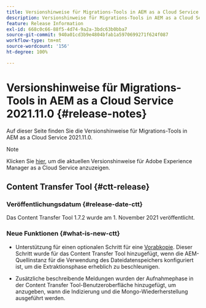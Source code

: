 ```yaml
---
title: Versionshinweise für Migrations-Tools in AEM as a Cloud Service 2021.11.0
description: Versionshinweise für Migrations-Tools in AEM as a Cloud Service 2021.11.0
feature: Release Information
exl-id: 668c0c66-88f5-4d74-9a2a-3bdc63b0bba7
source-git-commit: 940a01cd3b9e4804bfab1a5970699271f624f087
workflow-type: tm+mt
source-wordcount: '156'
ht-degree: 100%

---
```


# Versionshinweise für Migrations-Tools in AEM as a Cloud Service 2021.11.0 {#release-notes}

Auf dieser Seite finden Sie die Versionshinweise für Migrations-Tools in AEM as a Cloud Service 2021.11.0.

>[!NOTE]
>Klicken Sie [hier](https://experienceleague.adobe.com/docs/experience-manager-cloud-service/release-notes/release-notes/release-notes-current.html?lang=de), um die aktuellen Versionshinweise für Adobe Experience Manager as a Cloud Service anzuzeigen.

## Content Transfer Tool {#ctt-release}

### Veröffentlichungsdatum {#release-date-ctt}

Das Content Transfer Tool 1.7.2 wurde am 1. November 2021 veröffentlicht.

### Neue Funktionen {#what-is-new-ctt}

* Unterstützung für einen optionalen Schritt für eine [Vorabkopie](https://experienceleague.adobe.com/docs/experience-manager-cloud-service/moving/cloud-migration/content-transfer-tool/handling-large-content-repositories.html?lang=de). Dieser Schritt wurde für das Content Transfer Tool hinzugefügt, wenn die AEM-Quellinstanz für die Verwendung des Dateidatenspeichers konfiguriert ist, um die Extraktionsphase erheblich zu beschleunigen.

* Zusätzliche beschreibende Meldungen wurden der Aufnahmephase in der Content Transfer Tool-Benutzeroberfläche hinzugefügt, um anzugeben, wann die Indizierung und die Mongo-Wiederherstellung ausgeführt werden.
